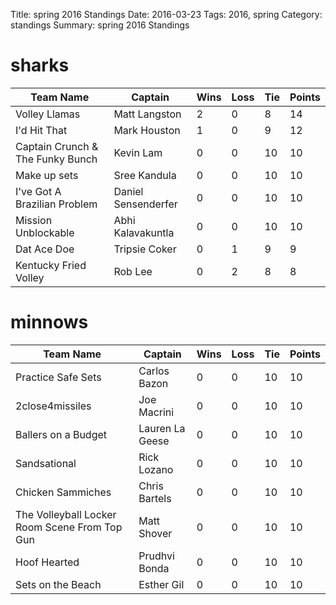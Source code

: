 Title: spring 2016 Standings
Date: 2016-03-23
Tags: 2016, spring
Category: standings
Summary: spring 2016 Standings

sharks
=====
| Team Name | Captain | Wins | Loss | Tie | Points |
| --- | --- | --- | --- | --- | --- |
| Volley Llamas | Matt Langston | 2 | 0 | 8 | 14 |
  | I'd Hit That | Mark Houston | 1 | 0 | 9 | 12 |
  | Captain Crunch & The Funky Bunch | Kevin Lam | 0 | 0 | 10 | 10 |
  | Make up sets | Sree Kandula | 0 | 0 | 10 | 10 |
  | I've Got A Brazilian Problem | Daniel Sensenderfer | 0 | 0 | 10 | 10 |
  | Mission Unblockable | Abhi Kalavakuntla | 0 | 0 | 10 | 10 |
  | Dat Ace Doe | Tripsie Coker | 0 | 1 | 9 | 9 |
  | Kentucky Fried Volley | Rob Lee | 0 | 2 | 8 | 8 |
  

minnows
=====
| Team Name | Captain | Wins | Loss | Tie | Points |
| --- | --- | --- | --- | --- | --- |
| Practice Safe Sets | Carlos Bazon | 0 | 0 | 10 | 10 |
  | 2close4missiles | Joe Macrini | 0 | 0 | 10 | 10 |
  | Ballers on a Budget | Lauren La Geese | 0 | 0 | 10 | 10 |
  | Sandsational | Rick Lozano | 0 | 0 | 10 | 10 |
  | Chicken Sammiches | Chris Bartels | 0 | 0 | 10 | 10 |
  | The Volleyball Locker Room Scene From Top Gun | Matt Shover | 0 | 0 | 10 | 10 |
  | Hoof Hearted | Prudhvi Bonda | 0 | 0 | 10 | 10 |
  | Sets on the Beach | Esther Gil | 0 | 0 | 10 | 10 |
  


